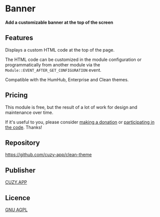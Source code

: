 # Banner

**Add a customizable banner at the top of the screen**

## Features

Displays a custom HTML code at the top of the page.

The HTML code can be customized in the module configuration or programmatically from another module via the `Module::EVENT_AFTER_GET_CONFIGURATION` event.

Compatible with the HumHub, Enterprise and Clean themes.

## Pricing

This module is free, but the result of a lot of work for design and maintenance over time.

If it's useful to you, please consider [making a donation](https://www.cuzy.app/checkout/donate/) or [participating in the code](https://github.com/cuzy-app/clean-theme). Thanks!

## Repository

https://github.com/cuzy-app/clean-theme

## Publisher

[CUZY.APP](https://www.cuzy.app/)

## Licence

[GNU AGPL](https://github.com/cuzy-app/clean-theme/blob/master/docs/LICENCE.md)
